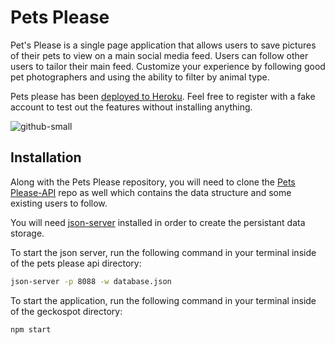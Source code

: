 # Pets Please

Pet's Please is a single page application that allows users to save pictures of their pets to view on a main social media feed. Users can follow other users to tailor their main feed. Customize your experience by following good pet photographers and using the ability to filter by animal type.

Pets please has been [deployed to Heroku](https://pets-please.herokuapp.com/). Feel free to register with a fake account to test out the features without installing anything.

![github-small](https://user-images.githubusercontent.com/61162758/89109324-2beffc00-d40e-11ea-8265-b52fd3bdd061.PNG)

## Installation

Along with the Pets Please repository, you will need to clone the [Pets Please-API](https://github.com/JaysonRice/pets-please-api) repo as well which contains the data structure and some existing users to follow.

You will need [json-server](https://www.npmjs.com/package/json-server) installed in order to create the persistant data storage.

To start the json server, run the following command in your terminal inside of the pets please api directory:

```bash
json-server -p 8088 -w database.json
```
To start the application, run the following command in your terminal inside of the geckospot directory:

```bash
npm start
```
